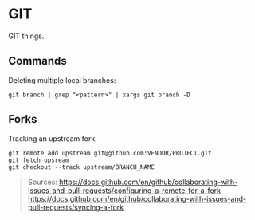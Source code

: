 # GIT

GIT things.

## Commands

Deleting multiple local branches:

```console
git branch | grep "<pattern>" | xargs git branch -D
```

## Forks

Tracking an upstream fork:

```console
git remote add upstream git@github.com:VENDOR/PROJECT.git
git fetch upsream
git checkout --track upstream/BRANCH_NAME
```

> Sources: 
> https://docs.github.com/en/github/collaborating-with-issues-and-pull-requests/configuring-a-remote-for-a-fork
> https://docs.github.com/en/github/collaborating-with-issues-and-pull-requests/syncing-a-fork
